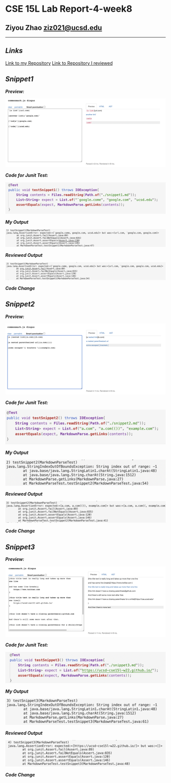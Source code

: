 __CSE 15L Lab Report-4-week8__
=========
## Ziyou Zhao ziz021@ucsd.edu

***
## _**Links**_

[Link to my Repository](https://github.com/Jameszzyyyyy/markdown-parse)
[Link to Repository I reviewed](https://github.com/AchuthKrishna/markdown-parse)

## _**Snippet1**_

_**Preview:**_

![Image](https://github.com/Jameszzyyyyy/cse15l-lab-reports/blob/main/lab4/report4-snippet1-preview.png?raw=true)

_**Code for Junit Test:**_

![Image](https://github.com/Jameszzyyyyy/cse15l-lab-reports/blob/main/lab4/report4-snippet1-test.png?raw=true)

_**My Output**_

![Image](https://github.com/Jameszzyyyyy/cse15l-lab-reports/blob/main/lab4/report4-snippet1-my-output.png?raw=true)

_**Reviewed Output**_

![Image](https://github.com/Jameszzyyyyy/cse15l-lab-reports/blob/main/lab4/report4-snippet1-reviewed-output.png?raw=true)

_**Code Change**_



## _**Snippet2**_

_**Preview:**_

![Image](https://github.com/Jameszzyyyyy/cse15l-lab-reports/blob/main/lab4/report4-snippet2-preview.png?raw=true)

_**Code for Junit Test:**_

![Image](https://github.com/Jameszzyyyyy/cse15l-lab-reports/blob/main/lab4/report4-snippet2-test.png?raw=true)

_**My Output**_

![Image](https://github.com/Jameszzyyyyy/cse15l-lab-reports/blob/main/lab4/report4-snippet2-my-output.png?raw=true)

_**Reviewed Output**_

![Image](https://github.com/Jameszzyyyyy/cse15l-lab-reports/blob/main/lab4/report4-snippet2-reviewed-output.png?raw=true)

_**Code Change**_



## _**Snippet3**_

_**Preview:**_

![Image](https://github.com/Jameszzyyyyy/cse15l-lab-reports/blob/main/lab4/report4-snippet3-preview.png?raw=true)

_**Code for Junit Test:**_

![Image](https://github.com/Jameszzyyyyy/cse15l-lab-reports/blob/main/lab4/report4-snippet3-Test.png?raw=true)

_**My Output**_

![Image](https://github.com/Jameszzyyyyy/cse15l-lab-reports/blob/main/lab4/report4-snippet3-my-output.png?raw=true)

_**Reviewed Output**_

![Image](https://github.com/Jameszzyyyyy/cse15l-lab-reports/blob/main/lab4/report4-snippet3-reviewed-Output.png?raw=true)

_**Code Change**_

